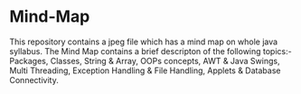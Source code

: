 # Mind-Map
This repository contains a jpeg file which has a mind map on whole java syllabus. The Mind Map contains a brief descripton of the following topics:- Packages, Classes, String & Array, OOPs concepts, AWT & Java Swings, Multi Threading, Exception Handling & File Handling, Applets & Database Connectivity.
